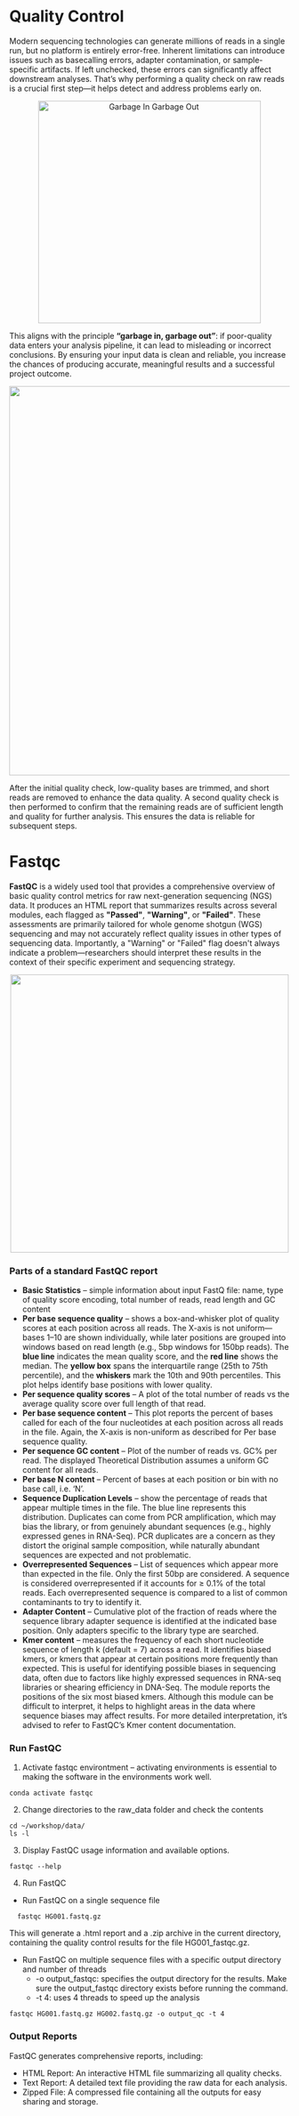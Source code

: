 # Quality Control
Modern sequencing technologies can generate millions of reads in a single run, but no platform is entirely error-free. Inherent limitations can introduce issues such as basecalling errors, adapter contamination, or sample-specific artifacts. If left unchecked, these errors can significantly affect downstream analyses. That’s why performing a quality check on raw reads is a crucial first step—it helps detect and address problems early on.

<div align="center">
  <img src="https://github.com/user-attachments/assets/cd667a4d-f256-473f-bfa4-919052063658" alt="Garbage In Garbage Out" width="400"/>
</div>

This aligns with the principle **“garbage in, garbage out”**: if poor-quality data enters your analysis pipeline, it can lead to misleading or incorrect conclusions. By ensuring your input data is clean and reliable, you increase the chances of producing accurate, meaningful results and a successful project outcome.

<div align="center">
  <img src="https://github.com/user-attachments/assets/2d92bd90-f6e3-4326-ae19-aec192324dae" width="700"/>
</div>

After the initial quality check, low-quality bases are trimmed, and short reads are removed to enhance the data quality. A second quality check is then performed to confirm that the remaining reads are of sufficient length and quality for further analysis. This ensures the data is reliable for subsequent steps.

# Fastqc
**FastQC** is a widely used tool that provides a comprehensive overview of basic quality control metrics for raw next-generation sequencing (NGS) data. It produces an HTML report that summarizes results across several modules, each flagged as **"Passed"**, **"Warning"**, or **"Failed"**. These assessments are primarily tailored for whole genome shotgun (WGS) sequencing and may not accurately reflect quality issues in other types of sequencing data. Importantly, a "Warning" or "Failed" flag doesn't always indicate a problem—researchers should interpret these results in the context of their specific experiment and sequencing strategy.

<div align="center">
<img src= "https://github.com/user-attachments/assets/06d9a476-446c-4451-8150-5e836702d04b" width="500"/>
</div>

### Parts of a standard FastQC report
- **Basic Statistics** – simple information about input FastQ file: name, type of quality score encoding, total number of reads, read length and GC content
- **Per base sequence quality** – shows a box-and-whisker plot of quality scores at each position across all reads. The X-axis is not uniform—bases 1–10 are shown individually, while later positions are grouped into windows based on read length (e.g., 5bp windows for 150bp reads). The **blue line** indicates the mean quality score, and the **red line** shows the median. The **yellow box** spans the interquartile range (25th to 75th percentile), and the **whiskers** mark the 10th and 90th percentiles. This plot helps identify base positions with lower quality.
- **Per sequence quality scores** – A plot of the total number of reads vs the average quality score over full length of that read. 
- **Per base sequence content** – This plot reports the percent of bases called for each of the four nucleotides at each position across all reads in the file. Again, the X-axis is non-uniform as described for Per base sequence quality. 
- **Per sequence GC content** – Plot of the number of reads vs. GC% per read. The displayed Theoretical Distribution assumes a uniform GC content for all reads. 
- **Per base N content** – Percent of bases at each position or bin with no base call, i.e. ‘N’.
- **Sequence Duplication Levels** – show the percentage of reads that appear multiple times in the file. The blue line represents this distribution. Duplicates can come from PCR amplification, which may bias the library, or from genuinely abundant sequences (e.g., highly expressed genes in RNA-Seq). PCR duplicates are a concern as they distort the original sample composition, while naturally abundant sequences are expected and not problematic.
- **Overrepresented Sequences** – List of sequences which appear more than expected in the file. Only the first 50bp are considered. A sequence is considered overrepresented if it accounts for ≥ 0.1% of the total reads. Each overrepresented sequence is compared to a list of common contaminants to try to identify it.  
- **Adapter Content** – Cumulative plot of the fraction of reads where the sequence library adapter sequence is identified at the indicated base position. Only adapters specific to the library type are searched. 
- **Kmer content** – measures the frequency of each short nucleotide sequence of length k (default = 7) across a read. It identifies biased kmers, or kmers that appear at certain positions more frequently than expected. This is useful for identifying possible biases in sequencing data, often due to factors like highly expressed sequences in RNA-seq libraries or shearing efficiency in DNA-Seq. The module reports the positions of the six most biased kmers. Although this module can be difficult to interpret, it helps to highlight areas in the data where sequence biases may affect results. For more detailed interpretation, it’s advised to refer to FastQC’s Kmer content documentation.

### Run FastQC
1. Activate fastqc environtment – activating environments is essential to making the software in the environments work well. 
```{bash}  
conda activate fastqc
```
2. Change directories to the raw_data folder and check the contents
```{bash}  
cd ~/workshop/data/
ls -l
```
3. Display FastQC usage information and available options.
```{bash}
fastqc --help
```
4. Run FastQC
  - Run FastQC on a single sequence file
```{bash}
  fastqc HG001.fastq.gz
```
  This will generate a .html report and a .zip archive in the current directory, containing the quality control results for the file HG001_fastqc.gz.

  - Run FastQC on multiple sequence files with a specific output directory and number of threads
    - -o output_fastqc: specifies the output directory for the results. Make sure the output_fastqc directory exists before running the command.
    - -t 4: uses 4 threads to speed up the analysis
```{bash}
fastqc HG001.fastq.gz HG002.fastq.gz -o output_qc -t 4
```
### Output Reports
FastQC generates comprehensive reports, including:
- HTML Report: An interactive HTML file summarizing all quality checks.
- Text Report: A detailed text file providing the raw data for each analysis.
- Zipped File: A compressed file containing all the outputs for easy sharing and storage.

